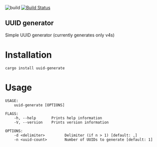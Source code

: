 ![build](https://github.com/LesnyRumcajs/uuid-generate/workflows/build/badge.svg)
[![Build Status](http://meritbadge.herokuapp.com/uuid-generate)](https://crates.io/crates/uuid-generate/)

## UUID generator
Simple UUID generator (currently generates only v4s)

# Installation
`cargo install uuid-generate`

# Usage
```
USAGE:
    uuid-generate [OPTIONS]

FLAGS:
    -h, --help       Prints help information
    -V, --version    Prints version information

OPTIONS:
    -d <delimiter>         Delimiter (if n > 1) [default: ,]
    -n <uuid-count>        Number of UUIDs to generate [default: 1]
```
